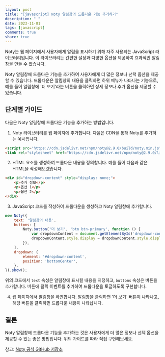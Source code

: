 ```yaml
---
layout: post
title: "[javascript] Noty 알림창의 드롭다운 기능 추가하기"
description: " "
date: 2023-11-01
tags: [javascript]
comments: true
share: true
---
```


Noty는 웹 페이지에서 사용자에게 알림을 표시하기 위해 자주 사용되는 JavaScript 라이브러리입니다. 이 라이브러리는 간편한 설정과 다양한 옵션을 제공하여 효과적인 알림창을 만들 수 있습니다.

Noty 알림창에 드롭다운 기능을 추가하여 사용자에게 더 많은 정보나 선택 옵션을 제공할 수 있습니다. 드롭다운은 알림창의 내용을 클릭하면 하위 메뉴가 나타나는 기능으로, 예를 들어 알림창에 '더 보기'라는 버튼을 클릭하면 상세 정보나 추가 옵션을 제공할 수 있습니다.

## 단계별 가이드

다음은 Noty 알림창에 드롭다운 기능을 추가하는 방법입니다.

1. Noty 라이브러리를 웹 페이지에 추가합니다. 다음은 CDN을 통해 Noty를 추가하는 예시입니다.

```html
<script src="https://cdn.jsdelivr.net/npm/noty@2.9.0/build/noty.min.js"></script>
<link rel="stylesheet" href="https://cdn.jsdelivr.net/npm/noty@2.9.0/lib/noty.css" />
```

2. HTML 요소를 생성하여 드롭다운 내용을 정의합니다. 예를 들어 다음과 같은 HTML을 작성해보겠습니다.

```html
<div id="dropdown-content" style="display: none;">
    <p>추가 정보</p>
    <p>옵션 1</p>
    <p>옵션 2</p>
</div>
```

3. JavaScript 코드를 작성하여 드롭다운을 생성하고 Noty 알림창에 추가합니다.

```javascript
new Noty({
    text: '알림창의 내용',
    buttons: [
        Noty.button('더 보기', 'btn btn-primary', function () {
            var dropdownContent = document.getElementById('dropdown-content');
            dropdownContent.style.display = dropdownContent.style.display == 'none' ? 'block' : 'none';
        }),
    ],
    dropdown: {
        element: '#dropdown-content',
        position: 'bottomCenter',
    },
}).show();
```

위의 코드에서 `text` 속성은 알림창에 표시될 내용을 지정하고, `buttons` 속성은 버튼을 추가합니다. 버튼에 클릭 이벤트를 추가하여 드롭다운을 토글하도록 구현합니다.

4. 웹 페이지에서 알림창을 확인합니다. 알림창을 클릭하면 '더 보기' 버튼이 나타나고, 해당 버튼을 클릭하면 드롭다운 내용이 나타납니다.

## 결론

Noty 알림창에 드롭다운 기능을 추가하는 것은 사용자에게 더 많은 정보나 선택 옵션을 제공할 수 있는 좋은 방법입니다. 위의 가이드를 따라 직접 구현해보세요. 

참고: [Noty 공식 GitHub 저장소](https://github.com/needim/noty)